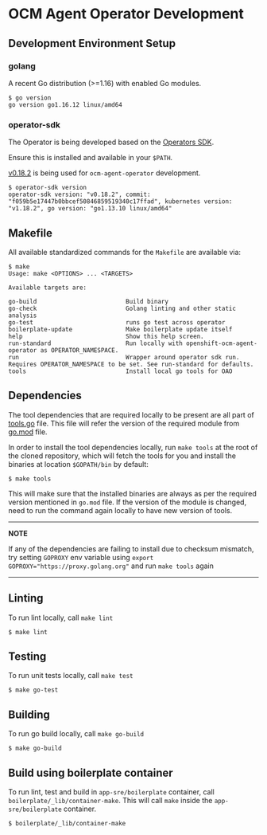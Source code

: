 # OCM Agent Operator Development

## Development Environment Setup

### golang

A recent Go distribution (>=1.16) with enabled Go modules.

```shell
$ go version
go version go1.16.12 linux/amd64
```

### operator-sdk

The Operator is being developed based on the [Operators SDK](https://github.com/operator-framework/operator-sdk).

Ensure this is installed and available in your `$PATH`.

[v0.18.2](https://github.com/operator-framework/operator-sdk/releases/tag/v0.18.2) is being used for `ocm-agent-operator` development.

```shell
$ operator-sdk version
operator-sdk version: "v0.18.2", commit: "f059b5e17447b0bbcef50846859519340c17ffad", kubernetes version: "v1.18.2", go version: "go1.13.10 linux/amd64"
```

## Makefile

All available standardized commands for the `Makefile` are available via:

```shell
$ make
Usage: make <OPTIONS> ... <TARGETS>

Available targets are:

go-build                         Build binary
go-check                         Golang linting and other static analysis
go-test                          runs go test across operator
boilerplate-update               Make boilerplate update itself
help                             Show this help screen.
run-standard                     Run locally with openshift-ocm-agent-operator as OPERATOR_NAMESPACE.
run                              Wrapper around operator sdk run. Requires OPERATOR_NAMESPACE to be set. See run-standard for defaults.
tools                            Install local go tools for OAO
```

## Dependencies

The tool dependencies that are required locally to be present are all part of [tools.go](https://github.com/openshift/ocm-agent-operator/blob/master/tools.go) file. This file will refer the version of the required module from [go.mod](https://github.com/openshift/ocm-agent-operator/blob/master/go.mod) file.

In order to install the tool dependencies locally, run `make tools` at the root of the cloned repository, which will fetch the tools for you and install the binaries at location `$GOPATH/bin` by default:

```shell
$ make tools
```

This will make sure that the installed binaries are always as per the required version mentioned in `go.mod` file. If the version of the module is changed, need to run the command again locally to have new version of tools.

---

**NOTE**

If any of the dependencies are failing to install due to checksum mismatch, try setting `GOPROXY` env variable using `export GOPROXY="https://proxy.golang.org"` and run `make tools` again

---

## Linting

To run lint locally, call `make lint`

```shell
$ make lint
```

## Testing

To run unit tests locally, call `make test`

```shell
$ make go-test
```

## Building

To run go build locally, call `make go-build`

```shell
$ make go-build
```

## Build using boilerplate container

To run lint, test and build in `app-sre/boilerplate` container, call `boilerplate/_lib/container-make`. This will call `make` inside the `app-sre/boilerplate` container.

```shell
$ boilerplate/_lib/container-make
```
